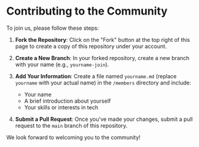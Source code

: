 # Contributing to the Community

To join us, please follow these steps:

1. **Fork the Repository**: Click on the "Fork" button at the top right of this page to create a copy of this repository under your account.
2. **Create a New Branch**: In your forked repository, create a new branch with your name (e.g., `yourname-join`).
3. **Add Your Information**: Create a file named `yourname.md` (replace `yourname` with your actual name) in the `/members` directory and include:
   - Your name
   - A brief introduction about yourself
   - Your skills or interests in tech

4. **Submit a Pull Request**: Once you've made your changes, submit a pull request to the `main` branch of this repository.

We look forward to welcoming you to the community!
